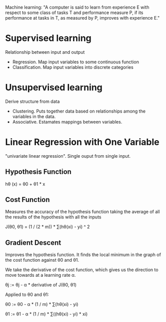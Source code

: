 Machine learning: "A computer is said to learn from experience E with respect to some class of tasks T and performance measure P, if its performance at tasks in T, as measured by P, improves with experience E."

# Supervised learning

Relationship between input and output

- Regression. Map input variables to some continuous function
- Classification. Map input variables into discrete categories

# Unsupervised learning

Derive structure from data

- Clustering. Puts together data based on relationships among the variables in the data.
- Associative. Estamates mappings between variables.

# Linear Regression with One Variable

"univariate linear regression". Single ouput from single input.

## Hypothesis Function

hθ (x) = θ0 + θ1 * x

## Cost Function

Measures the accuracy of the hypothesis function taking the average of all the results of the hypothesis with all the inputs

J(θ0, θ1) = (1 / (2 * m)) * ∑(hθ(xi) - yi) ^ 2

## Gradient Descent

Improves the hypothesis function. It finds the local minimum in the graph of the cost function against θ0 and θ1.

We take the derivative of the cost function, which gives us the direction to move towards at a learning rate α.

θj := θj - α * derivative of J(θ0, θ1)

Applied to θ0 and θ1:

θ0 := θ0 - α * (1 / m) * ∑(hθ(xi) - yi)

θ1 := θ1 - α * (1 / m) * ∑((hθ(xi) - yi) * xi)

